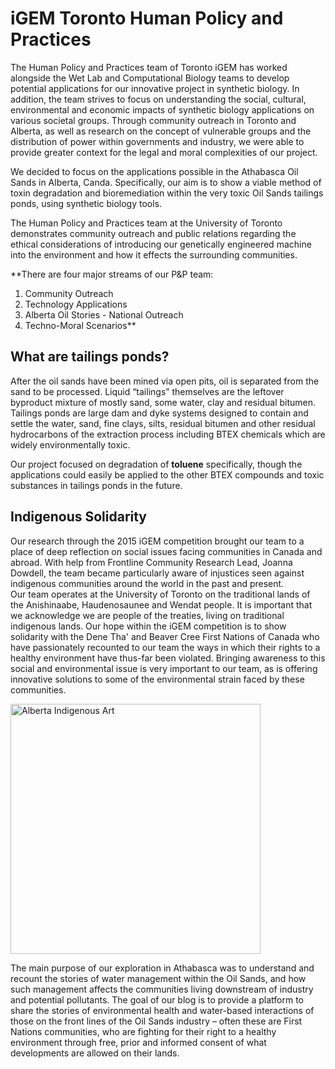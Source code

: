 # iGEM Toronto Human Policy and Practices

The Human Policy and Practices team of Toronto iGEM has worked alongside the Wet Lab and Computational Biology teams to develop potential applications for our innovative project in synthetic biology. In addition, the team strives to focus on understanding the social, cultural, environmental and economic impacts of synthetic biology applications on various societal groups. Through community outreach in Toronto and Alberta, as well as research on the concept of vulnerable groups and the distribution of power within governments and industry, we were able to provide greater context for the legal and moral complexities of our project.

We decided to focus on the applications possible in the Athabasca Oil Sands in Alberta, Canda. Specifically, our aim is to show a viable method of toxin degradation and bioremediation within the very toxic Oil Sands tailings ponds, using synthetic biology tools.   

The Human Policy and Practices team at the University of Toronto demonstrates community outreach and public relations regarding the ethical considerations of introducing our genetically engineered machine into the environment and how it effects the surrounding communities.   

**There are four major streams of our P&P team:   
1. Community Outreach  
2. Technology Applications  
3. Alberta Oil Stories - National Outreach  
4. Techno-Moral Scenarios**

## What are tailings ponds?
After the oil sands have been mined via open pits, oil is separated from the sand to be processed. Liquid “tailings” themselves are the leftover byproduct mixture of mostly sand, some water, clay and residual bitumen. Tailings ponds are large dam and dyke systems designed to contain and settle the water, sand, fine clays, silts, residual bitumen and other residual hydrocarbons of the extraction process including BTEX chemicals which are widely environmentally toxic.   

Our project focused on degradation of **toluene** specifically, though the applications could easily be applied to the other BTEX compounds and toxic substances in tailings ponds in the future.

## Indigenous Solidarity
Our research through the 2015 iGEM competition brought our team to a place of deep reflection on social issues facing communities in Canada and abroad. With help from Frontline Community Research Lead, Joanna Dowdell, the team became particularly aware of injustices seen against indigenous communities around the world in the past and present.  
Our team operates at the University of Toronto on the traditional lands of the Anishinaabe, Haudenosaunee and Wendat people. It is important that we acknowledge we are people of the treaties, living on traditional indigenous lands. Our hope within the iGEM competition is to show solidarity with the Dene Tha' and Beaver Cree First Nations of Canada who have passionately recounted to our team the ways in which their rights to a healthy environment have thus-far been violated. Bringing awareness to this social and environmental issue is very important to our team, as is offering innovative solutions to some of the environmental strain faced by these communities.

<img src="http://www.albertanativenews.com/wp-content/uploads/2014/03/cover-image-for-march-1024x1024.jpg" alt="Alberta Indigenous Art" style="width:400px;height:400px"/>

The main purpose of our exploration in Athabasca was to understand and recount the stories of water management within the Oil Sands, and how such management affects the communities living downstream of industry and potential pollutants. The goal of our blog is to provide a platform to share the stories of environmental health and water-based interactions of those on the front lines of the Oil Sands industry – often these are First Nations communities, who are fighting for their right to a healthy environment through free, prior and informed consent of what developments are allowed on their lands.





